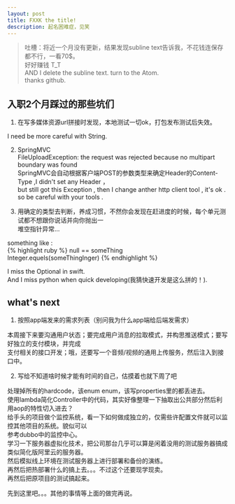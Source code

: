 ```yaml
---
layout: post
title: FXXK the title!
description: 起名困难症，见笑
---
```


> 吐槽：将近一个月没有更新，结果发现subline text告诉我，不花钱连保存都不行，一看70$。   
> 好好赚钱 T_T    
> AND I delete the subline text. turn to the Atom.   
> thanks github.   

## 入职2个月踩过的那些坑们   

1. 在写多媒体资源url拼接时发现，本地测试一切ok，打包发布测试后失效。

I need be more careful with String.

2. SpringMVC   
FileUploadException: the request was rejected because no multipart boundary was found   
SpringMVC会自动根据客户端POST的参数类型来确定Header的Content-Type ,I didn't set any Header ，   
but still got this Exception , then I change anther http client tool , it's ok .   
so be careful with your tools .   

3. 用确定的类型去判断，养成习惯，不然你会发现在赶进度的时候，每个单元测试都不想跟你说话并向你抛出一   
堆空指针异常...

something like :  
{% highlight ruby %}
 null == someThing  
 Integer.equels(someThingInger)
{% endhighlight %}

I miss the Optional in swift.    
And I miss python when quick developing(我猜快速开发是这么拼的！).   

## what's next

1. 按照app端发来的需求列表（别问我为什么app端给后端发需求）   

本周接下来要沟通用户状态；要完成用户消息的拉取模式，并构思推送模式；要写好独立的支付模块，并完成    
支付相关的接口开发；哦，还要写一个音频/视频的通用上传服务，然后注入到接口中。

2. 写给不知道啥时候才能有时间的自己，估摸着也就下周了吧       

处理掉所有的hardcode，该enum enum，该写properties里的都丢进去。   
使用lambda简化Controller中的代码，其实好像整理一下抽取出公共部分然后利用aop的特性切入进去？   
给手头的项目做个监控系统，看一下如何做成独立的，仅需些许配置文件就可以监控其他项目的系统。貌似可以   
参考dubbo中的监控中心。    
学习一下服务器虚拟化技术，把公司那台几乎可以算是闲着没用的测试服务器搞成类似简化版阿里云的服务器。   
然后模拟线上环境在测试服务器上进行部署和备份的演练。    
再然后把热部署什么的搞上去。。。不过这个还要现学现卖。    
再然后把原项目的测试搞起来。   

先到这里吧。。。其他的事情等上面的做完再说。  
